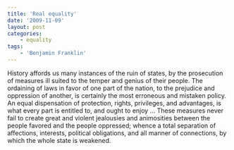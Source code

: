 ```yaml
---
title: 'Real equality'
date: '2009-11-09'
layout: post
categories:
    - equality
tags:
    - 'Benjamin Franklin'
---
```


History affords us many instances of the ruin of states, by the prosecution of measures ill suited to the temper and genius of their people. The ordaining of laws in favor of one part of the nation, to the prejudice and oppression of another, is certainly the most erroneous and mistaken policy. An equal dispensation of protection, rights, privileges, and advantages, is what every part is entitled to, and ought to enjoy … These measures never fail to create great and violent jealousies and animosities between the people favored and the people oppressed; whence a total separation of affections, interests, political obligations, and all manner of connections, by which the whole state is weakened.